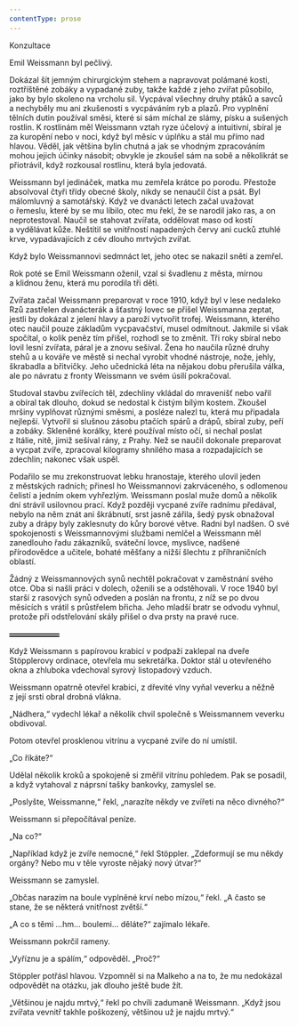 ```yaml
---
contentType: prose
---
```


<section>

Konzultace

Emil Weissmann byl pečlivý.

Dokázal šít jemným chirurgickým stehem a napravovat polámané kosti, roztříštěné zobáky a vypadané zuby, takže každé z jeho zvířat působilo, jako by bylo skoleno na vrcholu sil. Vycpával všechny druhy ptáků a savců a nechyběly mu ani zkušenosti s vycpáváním ryb a plazů. Pro vyplnění tělních dutin používal směsi, které si sám míchal ze slámy, písku a sušených rostlin. K rostlinám měl Weissmann vztah ryze účelový a intuitivní, sbíral je za kuropění nebo v noci, když byl měsíc v úplňku a stál mu přímo nad hlavou. Věděl, jak většina bylin chutná a jak se vhodným zpracováním mohou jejich účinky násobit; obvykle je zkoušel sám na sobě a několikrát se přiotrávil, když rozkousal rostlinu, která byla jedovatá.

Weissmann byl jedináček, matka mu zemřela krátce po porodu. Přestože absolvoval čtyři třídy obecné školy, nikdy se nenaučil číst a psát. Byl málomluvný a samotářský. Když ve dvanácti letech začal uvažovat o řemeslu, které by se mu líbilo, otec mu řekl, že se narodil jako ras, a on neprotestoval. Naučil se stahovat zvířata, oddělovat maso od kostí a vydělávat kůže. Neštítil se vnitřností napadených červy ani cucků ztuhlé krve, vypadávajících z cév dlouho mrtvých zvířat.

Když bylo Weissmannovi sedmnáct let, jeho otec se nakazil snětí a zemřel.

Rok poté se Emil Weissmann oženil, vzal si švadlenu z města, mírnou a klidnou ženu, která mu porodila tři děti.

Zvířata začal Weissmann preparovat v roce 1910, když byl v lese nedaleko Rzů zastřelen dvanácterák a šťastný lovec se přišel Weissmanna zeptat, jestli by dokázal z jelení hlavy a paroží vytvořit trofej. Weissmann, kterého otec naučil pouze základům vycpavačství, musel odmítnout. Jakmile si však spočítal, o kolik peněz tím přišel, rozhodl se to změnit. Tři roky sbíral nebo lovil lesní zvířata, páral je a znovu sešíval. Žena ho naučila různé druhy stehů a u kováře ve městě si nechal vyrobit vhodné nástroje, nože, jehly, škrabadla a břitvičky. Jeho učednická léta na nějakou dobu přerušila válka, ale po návratu z fronty Weissmann ve svém úsilí pokračoval.

Studoval stavbu zvířecích těl, zdechliny vkládal do mravenišť nebo vařil a obíral tak dlouho, dokud se nedostal k čistým bílým kostem. Zkoušel mršiny vyplňovat různými směsmi, a posléze nalezl tu, která mu připadala nejlepší. Vytvořil si slušnou zásobu ptačích spárů a drápů, sbíral zuby, peří a zobáky. Skleněné korálky, které používal místo očí, si nechal poslat z Itálie, nitě, jimiž sešíval rány, z Prahy. Než se naučil dokonale preparovat a vycpat zvíře, zpracoval kilogramy shnilého masa a rozpadajících se zdechlin; nakonec však uspěl.

Podařilo se mu zrekonstruovat lebku hranostaje, kterého ulovil jeden z městských radních; přinesl ho Weissmannovi zakrváceného, s odlomenou čelistí a jedním okem vyhřezlým. Weissmann poslal muže domů a několik dní strávil usilovnou prací. Když později vycpané zvíře radnímu předával, nebylo na něm znát ani škrábnutí, srst jasně zářila, šedý pysk obnažoval zuby a drápy byly zaklesnuty do kůry borové větve. Radní byl nadšen. O své spokojenosti s Weissmannovými službami nemlčel a Weissmann měl zanedlouho řadu zákazníků, sváteční lovce, myslivce, nadšené přírodovědce a učitele, bohaté měšťany a nižší šlechtu z příhraničních oblastí.

Žádný z Weissmannových synů nechtěl pokračovat v zaměstnání svého otce. Oba si našli práci v dolech, oženili se a odstěhovali. V roce 1940 byl starší z rasových synů odveden a poslán na frontu, z níž se po dvou měsících s vrátil s průstřelem břicha. Jeho mladší bratr se odvodu vyhnul, protože při odstřelování skály přišel o dva prsty na pravé ruce.

![divider.png](./resources/divider_opt.png)

Když Weissmann s papírovou krabicí v podpaží zaklepal na dveře Stöpplerovy ordinace, otevřela mu sekretářka. Doktor stál u otevřeného okna a zhluboka vdechoval syrový listopadový vzduch.

Weissmann opatrně otevřel krabici, z dřevité vlny vyňal veverku a něžně z její srsti obral drobná vlákna.

„Nádhera,“ vydechl lékař a několik chvil společně s Weissmannem veverku obdivoval.

Potom otevřel prosklenou vitrínu a vycpané zvíře do ní umístil.

„Co říkáte?“

Udělal několik kroků a spokojeně si změřil vitrínu pohledem. Pak se posadil, a když vytahoval z náprsní tašky bankovky, zamyslel se.

„Poslyšte, Weissmanne,“ řekl, „narazíte někdy ve zvířeti na něco divného?“

Weissmann si přepočítával peníze.

„Na co?“

„Například když je zvíře nemocné,“ řekl Stöppler. „Zdeformují se mu někdy orgány? Nebo mu v těle vyroste nějaký nový útvar?“

Weissmann se zamyslel.

„Občas narazím na boule vyplněné krví nebo mízou,“ řekl. „A často se stane, že se některá vnitřnost zvětší.“

„A co s těmi …hm… boulemi… děláte?“ zajímalo lékaře.

Weissmann pokrčil rameny.

„Vyříznu je a spálím,“ odpověděl. „Proč?“

Stöppler potřásl hlavou. Vzpomněl si na Malkeho a na to, že mu nedokázal odpovědět na otázku, jak dlouho ještě bude žít.

„Většinou je najdu mrtvý,“ řekl po chvíli zadumaně Weissmann. „Když jsou zvířata vevnitř takhle poškozený, většinou už je najdu mrtvý.“

</section>
